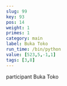 ```yaml
---
slug: 99
key: 93
pos: 14
weight: 1
primes: 1
category: main
label: Buka Toko
run_time: /bin/python
value: [523,5,-1,1]
tags: [3,8]
---
```

participant Buka Toko
